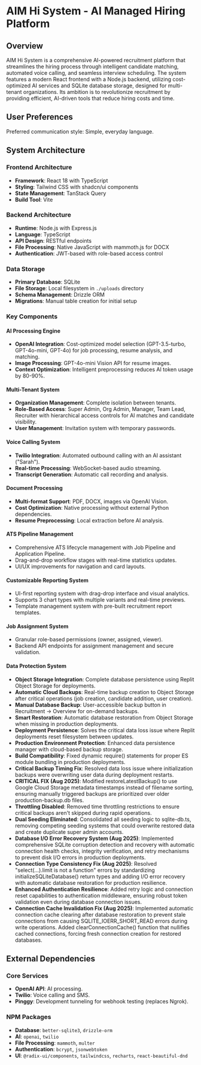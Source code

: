 # AIM Hi System - AI Managed Hiring Platform

## Overview
AIM Hi System is a comprehensive AI-powered recruitment platform that streamlines the hiring process through intelligent candidate matching, automated voice calling, and seamless interview scheduling. The system features a modern React frontend with a Node.js backend, utilizing cost-optimized AI services and SQLite database storage, designed for multi-tenant organizations. Its ambition is to revolutionize recruitment by providing efficient, AI-driven tools that reduce hiring costs and time.

## User Preferences
Preferred communication style: Simple, everyday language.

## System Architecture

### Frontend Architecture
- **Framework**: React 18 with TypeScript
- **Styling**: Tailwind CSS with shadcn/ui components
- **State Management**: TanStack Query
- **Build Tool**: Vite

### Backend Architecture
- **Runtime**: Node.js with Express.js
- **Language**: TypeScript
- **API Design**: RESTful endpoints
- **File Processing**: Native JavaScript with mammoth.js for DOCX
- **Authentication**: JWT-based with role-based access control

### Data Storage
- **Primary Database**: SQLite
- **File Storage**: Local filesystem in `./uploads` directory
- **Schema Management**: Drizzle ORM
- **Migrations**: Manual table creation for initial setup

### Key Components

#### AI Processing Engine
- **OpenAI Integration**: Cost-optimized model selection (GPT-3.5-turbo, GPT-4o-mini, GPT-4o) for job processing, resume analysis, and matching.
- **Image Processing**: GPT-4o-mini Vision API for resume images.
- **Context Optimization**: Intelligent preprocessing reduces AI token usage by 80-90%.

#### Multi-Tenant System
- **Organization Management**: Complete isolation between tenants.
- **Role-Based Access**: Super Admin, Org Admin, Manager, Team Lead, Recruiter with hierarchical access controls for AI matches and candidate visibility.
- **User Management**: Invitation system with temporary passwords.

#### Voice Calling System
- **Twilio Integration**: Automated outbound calling with an AI assistant ("Sarah").
- **Real-time Processing**: WebSocket-based audio streaming.
- **Transcript Generation**: Automatic call recording and analysis.

#### Document Processing
- **Multi-format Support**: PDF, DOCX, images via OpenAI Vision.
- **Cost Optimization**: Native processing without external Python dependencies.
- **Resume Preprocessing**: Local extraction before AI analysis.

#### ATS Pipeline Management
- Comprehensive ATS lifecycle management with Job Pipeline and Application Pipeline.
- Drag-and-drop workflow stages with real-time statistics updates.
- UI/UX improvements for navigation and card layouts.

#### Customizable Reporting System
- UI-first reporting system with drag-drop interface and visual analytics.
- Supports 3 chart types with multiple variants and real-time previews.
- Template management system with pre-built recruitment report templates.

#### Job Assignment System
- Granular role-based permissions (owner, assigned, viewer).
- Backend API endpoints for assignment management and secure validation.

#### Data Protection System
- **Object Storage Integration**: Complete database persistence using Replit Object Storage for deployments.
- **Automatic Cloud Backups**: Real-time backup creation to Object Storage after critical operations (job creation, candidate addition, user creation).
- **Manual Database Backup**: User-accessible backup button in Recruitment → Overview for on-demand backups.
- **Smart Restoration**: Automatic database restoration from Object Storage when missing in production deployments.
- **Deployment Persistence**: Solves the critical data loss issue where Replit deployments reset filesystem between updates.
- **Production Environment Protection**: Enhanced data persistence manager with cloud-based backup storage.
- **Build Compatibility**: Fixed dynamic require() statements for proper ES module bundling in production deployments.
- **Critical Backup Timing Fix**: Resolved data loss issue where initialization backups were overwriting user data during deployment restarts.
- **CRITICAL FIX (Aug 2025)**: Modified restoreLatestBackup() to use Google Cloud Storage metadata timestamps instead of filename sorting, ensuring manually triggered backups are prioritized over older production-backup.db files.
- **Throttling Disabled**: Removed time throttling restrictions to ensure critical backups aren't skipped during rapid operations.
- **Dual Seeding Eliminated**: Consolidated all seeding logic to sqlite-db.ts, removing competing seeding systems that could overwrite restored data and create duplicate super admin accounts.
- **Database I/O Error Recovery System (Aug 2025)**: Implemented comprehensive SQLite corruption detection and recovery with automatic connection health checks, integrity verification, and retry mechanisms to prevent disk I/O errors in production deployments.
- **Connection Type Consistency Fix (Aug 2025)**: Resolved "select(...).limit is not a function" errors by standardizing initializeSQLiteDatabase() return types and adding I/O error recovery with automatic database restoration for production resilience.
- **Enhanced Authentication Resilience**: Added retry logic and connection reset capabilities to authentication middleware, ensuring robust token validation even during database connection issues.
- **Connection Cache Invalidation Fix (Aug 2025)**: Implemented automatic connection cache clearing after database restoration to prevent stale connections from causing SQLITE_IOERR_SHORT_READ errors during write operations. Added clearConnectionCache() function that nullifies cached connections, forcing fresh connection creation for restored databases.

## External Dependencies

### Core Services
- **OpenAI API**: AI processing.
- **Twilio**: Voice calling and SMS.
- **Pinggy**: Development tunneling for webhook testing (replaces Ngrok).

### NPM Packages
- **Database**: `better-sqlite3`, `drizzle-orm`
- **AI**: `openai`, `twilio`
- **File Processing**: `mammoth`, `multer`
- **Authentication**: `bcrypt`, `jsonwebtoken`
- **UI**: `@radix-ui/components`, `tailwindcss`, `recharts`, `react-beautiful-dnd`